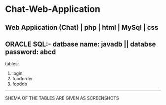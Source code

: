 # Chat-Web-Application
Web Application (Chat) | php | html | MySql | css 
----------------------------------------------------------
ORACLE SQL:-
datbase name: javadb ||
databse password: abcd
----------------------------------------------------------
tables:
1. login
2. foodorder
3. fooddb
----------------------------------------------------------
SHEMA OF THE TABLES ARE GIVEN AS SCREENSHOTS
